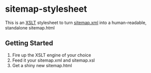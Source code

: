 sitemap-stylesheet
======================

This is an [XSLT](http://en.wikipedia.org/wiki/XSLT) stylesheet to turn [sitemap.xml](http://www.sitemaps.org/) into a human-readable, standalone sitemap.html

Getting Started
---------------

 1. Fire up the XSLT engine of your choice
 2. Feed it your sitemap.xml and sitemap.xsl
 3. Get a shiny new sitemap.html